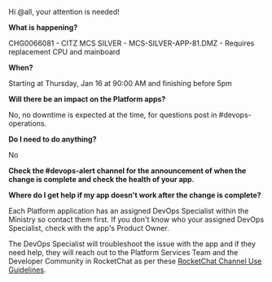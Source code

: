 Hi @all, your attention is needed! 

**What is happening?**

CHG0066081 - CITZ MCS SILVER - MCS-SILVER-APP-81.DMZ - Requires replacement CPU and mainboard

**When?**

Starting at Thursday, Jan 16 at 90:00 AM and finishing before 5pm

**Will there be an impact on the Platform apps?**

No, no downtime is expected at the time, for questions post in #devops-operations.

**Do I need to do anything?**

No

**Check the #devops-alert channel for the announcement of when the change is complete and check the health of your app.**

**Where do I get help if my app doesn't work after the change is complete?**

Each Platform application has an assigned DevOps Specialist within the Ministry so contact them first. If you don't know who your assigned DevOps Specialist, check with the app's Product Owner.

The DevOps Specialist will troubleshoot the issue with the app and if they need help, they will reach out to the Platform Services Team and the Developer Community in RocketChat as per these [RocketChat Channel Use Guidelines](https://developer.gov.bc.ca/docs/default/component/bc-developer-guide/rocketchat/rocketchat-channel-descriptions/).
